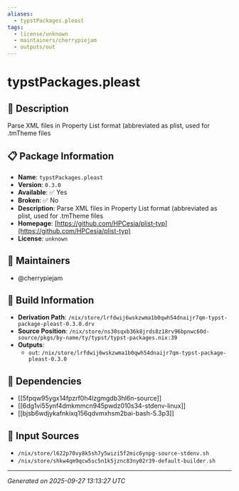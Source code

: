 ```yaml
---
aliases:
  - typstPackages.pleast
tags:
  - license/unknown
  - maintainers/cherrypiejam
  - outputs/out
---
```


# typstPackages.pleast

## 📝 Description

Parse XML files in Property List format (abbreviated as plist, used for .tmTheme files

## 📋 Package Information

- **Name**: `typstPackages.pleast`
- **Version**: `0.3.0`
- **Available**: ✅ Yes
- **Broken**: ✅ No
- **Description**: Parse XML files in Property List format (abbreviated as plist, used for .tmTheme files
- **Homepage**: [https://github.com/HPCesia/plist-typ](https://github.com/HPCesia/plist-typ)
- **License**: `unknown`
## 👥 Maintainers

- @cherrypiejam


## 🔧 Build Information

- **Derivation Path**: `/nix/store/lrfdwij6wskzwma1b0qwh54dnaijr7qm-typst-package-pleast-0.3.0.drv`
- **Source Position**: `/nix/store/ns30sqxb36k8jrds8z18rv96bpnwc60d-source/pkgs/by-name/ty/typst/typst-packages.nix:39`
- **Outputs**:
  - `out`:  `/nix/store/lrfdwij6wskzwma1b0qwh54dnaijr7qm-typst-package-pleast-0.3.0`

## 🔗 Dependencies

- [[5fpqw95ygx14fpzrf0h4lzgmgdb3hl6n-source]]
- [[6dg1vi55ynf4dmkmmcn945pwdz010s34-stdenv-linux]]
- [[bjsb6wdjykafnkixq156qdvmxhsm2bai-bash-5.3p3]]

## 📁 Input Sources

- `/nix/store/l622p70vy8k5sh7y5wizi5f2mic6ynpg-source-stdenv.sh`
- `/nix/store/shkw4qm9qcw5sc5n1k5jznc83ny02r39-default-builder.sh`

---
*Generated on 2025-09-27 13:13:27 UTC*

